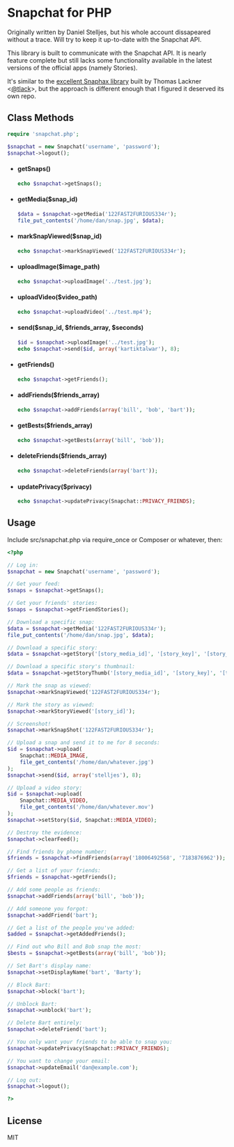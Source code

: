 # Snapchat for PHP


Originally written by Daniel Stelljes, but his whole account dissapeared without a trace.
Will try to keep it up-to-date with the Snapchat API.


This library is built to communicate with the Snapchat API. It is nearly
feature complete but still lacks some functionality available in the latest
versions of the official apps (namely Stories).

It's similar to the [excellent Snaphax library](http://github.com/tlack/snaphax)
built by Thomas Lackner <[@tlack](http://twitter.com/tlack)>, but the approach
is different enough that I figured it deserved its own repo.


## Class Methods


```php
require 'snapchat.php';

$snapchat = new Snapchat('username', 'password');
$snapchat->logout();
```

- #### getSnaps()

    ```php
    echo $snapchat->getSnaps();
    ```

- #### getMedia($snap_id)

    ```php
    $data = $snapchat->getMedia('122FAST2FURIOUS334r');
    file_put_contents('/home/dan/snap.jpg', $data);
    ```

- #### markSnapViewed($snap_id)

    ```php
    echo $snapchat->markSnapViewed('122FAST2FURIOUS334r');
    ```

- #### uploadImage($image_path)

    ```php
    echo $snapchat->uploadImage('../test.jpg');
    ```

- #### uploadVideo($video_path)

    ```php
    echo $snapchat->uploadVideo('../test.mp4');
    ```

- #### send($snap_id, $friends_array, $seconds)

    ```php
    $id = $snapchat->uploadImage('../test.jpg');
    echo $snapchat->send($id, array('kartiktalwar'), 8);
    ```

- #### getFriends()

    ```php
    echo $snapchat->getFriends();
    ```

- #### addFriends($friends_array)

    ```php
    echo $snapchat->addFriends(array('bill', 'bob', 'bart'));
    ```

- #### getBests($friends_array)

    ```php
    echo $snapchat->getBests(array('bill', 'bob'));
    ```

- #### deleteFriends($friends_array)

    ```php
    echo $snapchat->deleteFriends(array('bart'));
    ```

- #### updatePrivacy($privacy)

    ```php
    echo $snapchat->updatePrivacy(Snapchat::PRIVACY_FRIENDS);
    ```


## Usage


Include src/snapchat.php via require_once or Composer or whatever, then:

```php
<?php

// Log in:
$snapchat = new Snapchat('username', 'password');

// Get your feed:
$snaps = $snapchat->getSnaps();

// Get your friends' stories:
$snaps = $snapchat->getFriendStories();

// Download a specific snap:
$data = $snapchat->getMedia('122FAST2FURIOUS334r');
file_put_contents('/home/dan/snap.jpg', $data);

// Download a specific story:
$data = $snapchat->getStory('[story_media_id]', '[story_key]', '[story_iv]');

// Download a specific story's thumbnail:
$data = $snapchat->getStoryThumb('[story_media_id]', '[story_key]', '[thumbnail_iv]');

// Mark the snap as viewed:
$snapchat->markSnapViewed('122FAST2FURIOUS334r');

// Mark the story as viewed:
$snapchat->markStoryViewed('[story_id]');

// Screenshot!
$snapchat->markSnapShot('122FAST2FURIOUS334r');

// Upload a snap and send it to me for 8 seconds:
$id = $snapchat->upload(
	Snapchat::MEDIA_IMAGE,
	file_get_contents('/home/dan/whatever.jpg')
);
$snapchat->send($id, array('stelljes'), 8);

// Upload a video story:
$id = $snapchat->upload(
	Snapchat::MEDIA_VIDEO,
	file_get_contents('/home/dan/whatever.mov')
);
$snapchat->setStory($id, Snapchat::MEDIA_VIDEO);

// Destroy the evidence:
$snapchat->clearFeed();

// Find friends by phone number:
$friends = $snapchat->findFriends(array('18006492568', '7183876962'));

// Get a list of your friends:
$friends = $snapchat->getFriends();

// Add some people as friends:
$snapchat->addFriends(array('bill', 'bob'));

// Add someone you forgot:
$snapchat->addFriend('bart');

// Get a list of the people you've added:
$added = $snapchat->getAddedFriends();

// Find out who Bill and Bob snap the most:
$bests = $snapchat->getBests(array('bill', 'bob'));

// Set Bart's display name:
$snapchat->setDisplayName('bart', 'Barty');

// Block Bart:
$snapchat->block('bart');

// Unblock Bart:
$snapchat->unblock('bart');

// Delete Bart entirely:
$snapchat->deleteFriend('bart');

// You only want your friends to be able to snap you:
$snapchat->updatePrivacy(Snapchat::PRIVACY_FRIENDS);

// You want to change your email:
$snapchat->updateEmail('dan@example.com');

// Log out:
$snapchat->logout();

?>
```



## License

MIT
